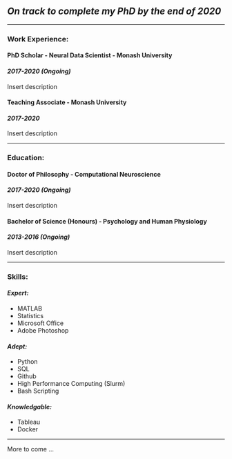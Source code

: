 ## _On track to complete my PhD by the end of 2020_

* * *

### Work Experience:

#### PhD Scholar - Neural Data Scientist - Monash University
#### _2017-2020 (Ongoing)_
Insert description

#### Teaching Associate - Monash University
#### _2017-2020_
Insert description

* * *
### Education:

#### Doctor of Philosophy - Computational Neuroscience
#### _2017-2020 (Ongoing)_
Insert description

#### Bachelor of Science (Honours) - Psychology and Human Physiology
#### _2013-2016 (Ongoing)_
Insert description

* * *

### Skills:
#### _Expert:_   
*   MATLAB
*   Statistics
*   Microsoft Office
*   Adobe Photoshop 

#### _Adept:_ 
*   Python
*   SQL
*   Github
*   High Performance Computing (Slurm)
*   Bash Scripting

#### _Knowledgable:_  
*   Tableau
*   Docker
    
* * *

More to come ...

